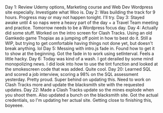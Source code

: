 Day 1: Review Udemy options, Marketing course and Web Dev Wordpress site especially. Investigate what Woo is.
Day 2: Was building the track for 9 hours. Progress may or may not happen tonight. I'll try.
Day 3: Stayed awake until 4 so naps were a heavy part of the day + a Travel Team meeting and practice. Tomorrow needs to be a Wordpress focus day.
Day 4: Actually did some stuff. Worked on the intro screen for Clash Tracks. Using an old Gamkedo game Thopiax as a jumping off point in how to best do it. Still a WIP, but trying to get comfortable having things not done yet, but doesn't break anything. lol
Day 5: Messing with intro.js fade in. Found how to get it to show at the beginning. Got the fade in to work using setInterval. Feels a little hacky.
Day 6: Today was kind of a wash. I got derailed by some mind monopolizing news. I did look into how to use the tint function and looked at the smokescreen code that was added. Quite cool.
Day 20: Learned SQL and scored a job interview, scoring a 98% on the SQL assessment yesterday. Pretty proud. Super behind on updating this. Need to work on Clash Tracks more and update the blacksmith site with the requested updates.
Day 22: Made a Clash Tracks update so the mines explode when you shoot them. Also updated a bunch on the blacksmith site. Got the actual credentials, so I'm updating her actual site. Getting close to finishing this, boyeeee.
